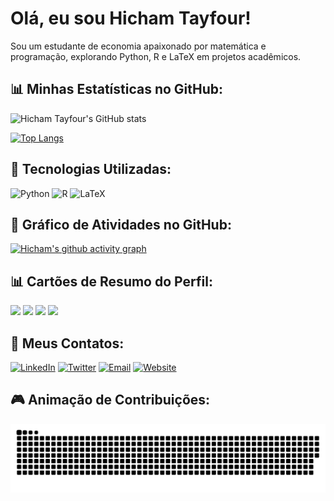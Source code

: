 # Olá, eu sou Hicham Tayfour!

Sou um estudante de economia apaixonado por matemática e programação, explorando Python, R e LaTeX em projetos acadêmicos.

## 📊 Minhas Estatísticas no GitHub:

![Hicham Tayfour's GitHub stats](https://github-readme-stats.vercel.app/api?username=Hic-Tayfour&show_icons=true&theme=dark&title_color=ffd700&icon_color=87ceeb&text_color=ffffff&bg_color=001f3f)

[![Top Langs](https://github-readme-stats.vercel.app/api/top-langs/?username=Hic-Tayfour&layout=compact&theme=dark&title_color=ffd700&text_color=ffffff&bg_color=001f3f)](https://github.com/anuraghazra/github-readme-stats)

## 🧮 Tecnologias Utilizadas:

![Python](https://img.shields.io/badge/-Python-87CEEB?style=flat-square&logo=python&logoColor=white)
![R](https://img.shields.io/badge/-R-001f3f?style=flat-square&logo=r&logoColor=white)
![LaTeX](https://img.shields.io/badge/-LaTeX-008080?style=flat-square&logo=latex&logoColor=white)

## 🌟 Gráfico de Atividades no GitHub:

[![Hicham's github activity graph](https://github-readme-activity-graph.vercel.app/graph?username=Hic-Tayfour&theme=high-contrast)](https://github.com/ashutosh00710/github-readme-activity-graph)

## 📊 Cartões de Resumo do Perfil:

[![](https://raw.githubusercontent.com/Hic-Tayfour/Hic-Tayfour/master/profile-summary-card-output/highcontrast/0-profile-details.svg)](https://github.com/vn7n24fzkq/github-profile-summary-cards)
[![](https://raw.githubusercontent.com/Hic-Tayfour/Hic-Tayfour/master/profile-summary-card-output/highcontrast/1-repos-per-language.svg)](https://github.com/vn7n24fzkq/github-profile-summary-cards)
[![](https://raw.githubusercontent.com/Hic-Tayfour/Hic-Tayfour/master/profile-summary-card-output/highcontrast/2-most-commit-language.svg)](https://github.com/vn7n24fzkq/github-profile-summary-cards)
[![](https://raw.githubusercontent.com/Hic-Tayfour/Hic-Tayfour/master/profile-summary-card-output/highcontrast/3-stats.svg)](https://github.com/vn7n24fzkq/github-profile-summary-cards)

## 🔗 Meus Contatos:

[![LinkedIn](https://img.shields.io/badge/LinkedIn-%230077B5.svg?style=for-the-badge&logo=linkedin&logoColor=white)](https://www.linkedin.com/in/hicham-tayfour-71275b228/)
[![Twitter](https://img.shields.io/badge/Twitter-%231DA1F2.svg?style=for-the-badge&logo=twitter&logoColor=white)](https://twitter.com/Hic_Tayfour)
[![Email](https://img.shields.io/badge/Email-D14836?style=for-the-badge&logo=gmail&logoColor=white)](mailto:hichamt@al.insper.edu.br)
[![Website](https://img.shields.io/badge/Site-000000?style=for-the-badge&logo=About.me&logoColor=white)](https://hic-tayfour.github.io)

## 🎮 Animação de Contribuições:

<picture align="center">
  <source media="(prefers-color-scheme: dark)" srcset="https://raw.githubusercontent.com/Hic-Tayfour/Hic-Tayfour/output/github-contribution-grid-snake-dark.svg">
  <source media="(prefers-color-scheme: light)" srcset="https://raw.githubusercontent.com/Hic-Tayfour/Hic-Tayfour/output/github-contribution-grid-snake-dark.svg">
  <img align="center" alt="github contribution grid snake animation" src="https://raw.githubusercontent.com/Hic-Tayfour/Hic-Tayfour/output/github-contribution-grid-snake.svg">
</picture>
